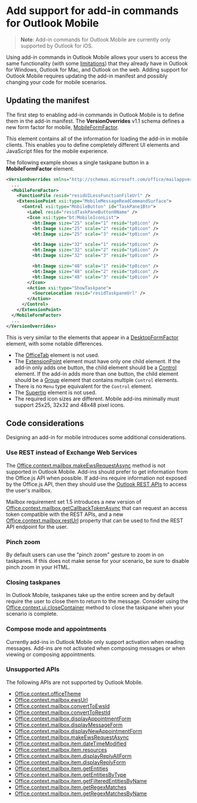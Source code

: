 # Add support for add-in commands for Outlook Mobile

> **Note**: Add-in commands for Outlook Mobile are currently only supported by Outlook for iOS.

Using add-in commands in Outlook Mobile allows your users to access the same functionality (with some [limitations](#code-considerations)) that they already have in Outlook for Windows, Outlook for Mac, and Outlook on the web. Adding support for Outlook Mobile requires updating the add-in manifest and possibly changing your code for mobile scenarios.

## Updating the manifest

The first step to enabling add-in commands in Outlook Mobile is to define them in the add-in manifest. The **VersionOverrides** v1.1 schema defines a new form factor for mobile, [MobileFormFactor](../../../reference/manifest/mobileformfactor.md).

This element contains all of the information for loading the add-in in mobile clients. This enables you to define completely different UI elements and JavaScript files for the mobile experience.

The following example shows a single taskpane button in a **MobileFormFactor** element.

```xml
<VersionOverrides xmlns="http://schemas.microsoft.com/office/mailappversionoverrides/1.1" xsi:type="VersionOverridesV1_1">
  ...
  <MobileFormFactor>
    <FunctionFile resid="residUILessFunctionFileUrl" />
    <ExtensionPoint xsi:type="MobileMessageReadCommandSurface">
      <Control xsi:type="MobileButton" id="TaskPane1Btn">
        <Label resid="residTaskPaneButton0Name" />
        <Icon xsi:type="bt:MobileIconList">
          <bt:Image size="25" scale="1" resid="tp0icon" />
          <bt:Image size="25" scale="2" resid="tp0icon" />
          <bt:Image size="25" scale="3" resid="tp0icon" />

          <bt:Image size="32" scale="1" resid="tp0icon" />
          <bt:Image size="32" scale="2" resid="tp0icon" />
          <bt:Image size="32" scale="3" resid="tp0icon" />

          <bt:Image size="48" scale="1" resid="tp0icon" />
          <bt:Image size="48" scale="2" resid="tp0icon" />
          <bt:Image size="48" scale="3" resid="tp0icon" />
        </Icon>
        <Action xsi:type="ShowTaskpane">
          <SourceLocation resid="residTaskpaneUrl" />
        </Action>
      </Control>
    </ExtensionPoint>
  </MobileFormFactor>
  ...
</VersionOverrides>
```

This is very similar to the elements that appear in a [DesktopFormFactor](../../../reference/manifest/desktopformfactor.md) element, with some notable differences.

- The [OfficeTab](../../../reference/manifest/officetab.md) element is not used.
- The [ExtensionPoint](../../../reference/manifest/exensionpoint.md) element must have only one child element. If the add-in only adds one button, the child element should be a [Control](../../../reference/manifest/control.md) element. If the add-in adds more than one button, the child element should be a [Group](../../../reference/manifest/group.md) element that contains multiple `Control` elements.
- There is no `Menu` type equivalent for the `Control` element.
- The [Supertip](../../../reference/manifest/supertip.md) element is not used.
- The required icon sizes are different. Mobile add-ins minimally must support 25x25, 32x32 and 48x48 pixel icons.

## Code considerations

Designing an add-in for mobile introduces some additional considerations.

### Use REST instead of Exchange Web Services

The [Office.context.mailbox.makeEwsRequestAsync](../../../reference/outlook/1.5/Office.context.mailbox.md) method is not supported in Outlook Mobile. Add-ins should prefer to get information from the Office.js API when possible. If add-ins require information not exposed by the Office.js API, then they should use the [Outlook REST APIs](https://docs.microsoft.com/en-us/outlook/rest/) to access the user's mailbox. 

Mailbox requirement set 1.5 introduces a new version of [Office.context.mailbox.getCallbackTokenAsync](../../../reference/outlook/1.5/Office.context.mailbox.md) that can request an access token compatible with the REST APIs, and a new [Office.context.mailbox.restUrl](../../../reference/outlook/1.5/Office.context.mailbox.md) property that can be used to find the REST API endpoint for the user.

### Pinch zoom

By default users can use the "pinch zoom" gesture to zoom in on taskpanes. If this does not make sense for your scenario, be sure to disable pinch zoom in your HTML.

### Closing taskpanes

In Outlook Mobile, taskpanes take up the entire screen and by default require the user to close them to return to the message. Consider using the [Office.context.ui.closeContainer](../../../reference/shared/officeui.closecontainer.md) method to close the taskpane when your scenario is complete.

### Compose mode and appointments

Currently add-ins in Outlook Mobile only support activation when reading messages. Add-ins are not activated when composing messages or when viewing or composing appointments.

### Unsupported APIs

The following APIs are not supported by Outlook Mobile.

  - [Office.context.officeTheme](../../../reference/outlook/Office.context.md)
  - [Office.context.mailbox.ewsUrl](../../../reference/outlook/Office.context.mailbox.md)
  - [Office.context.mailbox.convertToEwsId](../../../reference/outlook/Office.context.mailbox.md)
  - [Office.context.mailbox.convertToRestId](../../../reference/outlook/Office.context.mailbox.md)
  - [Office.context.mailbox.displayAppointmentForm](../../../reference/outlook/Office.context.mailbox.md)
  - [Office.context.mailbox.displayMessageForm](../../../reference/outlook/Office.context.mailbox.md)
  - [Office.context.mailbox.displayNewAppointmentForm](../../../reference/outlook/Office.context.mailbox.md)
  - [Office.context.mailbox.makeEwsRequestAsync](../../../reference/outlook/Office.context.mailbox.md)
  - [Office.context.mailbox.item.dateTimeModified](../../../reference/outlook/Office.context.mailbox.item.md)
  - [Office.context.mailbox.item.resources](../../../reference/outlook/Office.context.mailbox.item.md)
  - [Office.context.mailbox.item.displayReplyAllForm](../../../reference/outlook/Office.context.mailbox.item.md)
  - [Office.context.mailbox.item.displayReplyForm](../../../reference/outlook/Office.context.mailbox.item.md)
  - [Office.context.mailbox.item.getEntities](../../../reference/outlook/Office.context.mailbox.item.md)
  - [Office.context.mailbox.item.getEntitiesByType](../../../reference/outlook/Office.context.mailbox.item.md)
  - [Office.context.mailbox.item.getFilteredEntitiesByName](../../../reference/outlook/Office.context.mailbox.item.md)
  - [Office.context.mailbox.item.getRegexMatches](../../../reference/outlook/Office.context.mailbox.item.md)
  - [Office.context.mailbox.item.getRegexMatchesByName](../../../reference/outlook/Office.context.mailbox.item.md)